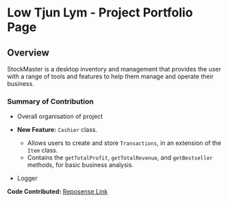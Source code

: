 # Low Tjun Lym - Project Portfolio Page

## Overview
StockMaster is  a desktop inventory and management that provides the user with a range of tools and features to help them
manage and operate their business.

### Summary of Contribution
* Overall organisation of project
* **New Feature:** `Cashier` class.
  * Allows users to create and store `Transactions`, in an extension of the `Item` class.
  * Contains the `getTotalProfit`, `getTotalRevenue`, and `getBestseller` methods, for basic business analysis.

* Logger




**Code Contributed:**
[Reposense Link](https://nus-cs2113-ay2324s2.github.io/tp-dashboard/?search=LowTL&sort=groupTitle&sortWithin=title&timeframe=commit&mergegroup=&groupSelect=groupByRepos&breakdown=true&checkedFileTypes=docs~functional-code~test-code~other&since=2024-02-23&tabOpen=true&tabType=authorship&tabAuthor=LowTL&tabRepo=AY2324S2-CS2113-T15-4%2Ftp%5Bmaster%5D&authorshipIsMergeGroup=false&authorshipFileTypes=functional-code&authorshipIsBinaryFileTypeChecked=false&authorshipIsIgnoredFilesChecked=false)